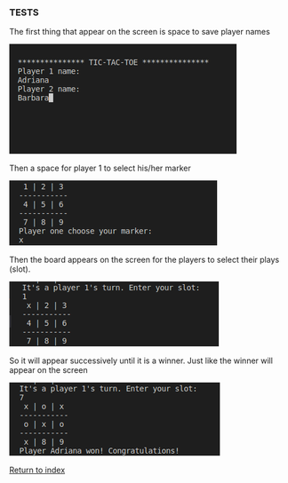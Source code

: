 ### TESTS

The first thing that appear on the screen is space to save player names

<img src="./IMAGENES/1.png">

Then a space for player 1 to select his/her marker

<img src="./IMAGENES/2.png">

Then the board appears on the screen for the players to select their plays (slot).

<img src="./IMAGENES/3.png">

So it will appear successively until it is a winner.
Just like the winner will appear on the screen

<img src="./IMAGENES/4.png">

[Return to index](https://github.com/UP210692/up210692_cpp/blob/main/U3/Readme.md)